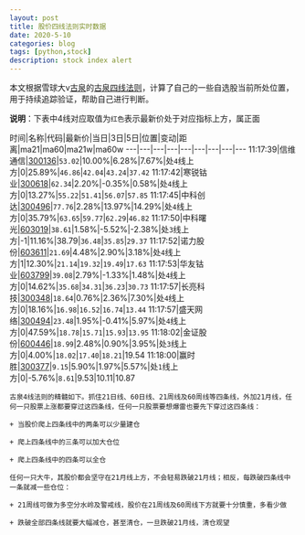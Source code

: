```yaml
---
layout: post
title: 股价四线法则实时数据
date: 2020-5-10
categories: blog
tags: [python,stock]
description: stock index alert
---
```



本文根据雪球大v[古泉](https://xueqiu.com/u/7148646888)的[古泉四线法则](https://xueqiu.com/7148646888/130498192)，计算了自己的一些自选股当前所处位置，用于持续追踪验证，帮助自己进行判断。

**说明**：下表中4线对应取值为`红色`表示最新价处于对应指标上方，属正面

时间|名称|代码|最新价|当日|3日|5日|位置|变动|距离|ma21|ma60|ma21w|ma60w
---|---|---|---|---|---|---|---|---
11:17:39|信维通信|[300136](https://xueqiu.com/S/SZ300136)|`53.02`|10.00%|6.28%|7.67%|处`4`线上方|0|25.89%|`46.86`|`42.04`|`43.24`|`37.42`
11:17:42|寒锐钴业|[300618](https://xueqiu.com/S/SZ300618)|`62.34`|2.20%|-0.35%|0.58%|处`4`线上方|0|13.27%|`55.22`|`51.41`|`56.07`|`57.85`
11:17:45|中科创达|[300496](https://xueqiu.com/S/SZ300496)|`77.76`|2.28%|13.97%|14.29%|处`4`线上方|0|35.79%|`63.65`|`59.77`|`62.29`|`46.82`
11:17:50|中科曙光|[603019](https://xueqiu.com/S/SH603019)|`38.61`|1.58%|-5.52%|-2.38%|处`3`线上方|-1|11.16%|38.79|`36.48`|`35.85`|`29.37`
11:17:52|诺力股份|[603611](https://xueqiu.com/S/SH603611)|`21.69`|4.48%|2.90%|3.18%|处`4`线上方|1|12.30%|`21.14`|`19.32`|`19.49`|`17.63`
11:17:53|华友钴业|[603799](https://xueqiu.com/S/SH603799)|`39.08`|2.79%|-1.33%|1.48%|处`4`线上方|0|14.62%|`35.68`|`34.31`|`36.23`|`30.73`
11:17:57|长亮科技|[300348](https://xueqiu.com/S/SZ300348)|`18.64`|0.76%|2.36%|7.30%|处`4`线上方|0|18.16%|`16.98`|`16.52`|`16.74`|`13.44`
11:17:57|盛天网络|[300494](https://xueqiu.com/S/SZ300494)|`23.48`|1.95%|-0.41%|5.97%|处`4`线上方|0|47.59%|`18.78`|`15.71`|`15.93`|`13.95`
11:18:02|金证股份|[600446](https://xueqiu.com/S/SH600446)|`18.99`|2.48%|0.90%|3.95%|处`3`线上方|0|4.00%|`18.02`|`17.40`|`18.21`|19.54
11:18:00|赢时胜|[300377](https://xueqiu.com/S/SZ300377)|`9.15`|5.90%|1.97%|5.57%|处`1`线上方|0|-5.76%|`8.61`|9.53|10.11|10.87

```
古泉4线法则的精髓如下。抓住21日线、60日线、21周线及60周线等四条线，外加21月线，任何一只股票上涨都要穿过这四条线，任何一只股票要想爆雷也要先下穿过这四条线：

+ 当股价爬上四条线中的两条可以少量建仓

+ 爬上四条线中的三条可以加大仓位

+ 爬上四条线中的四条可以全仓

任何一只大牛，其股价都会坚守在21月线上方，不会轻易跌破21月线；相反，每跌破四条线中一条就减一些仓位：

+ 21周线可做为多空分水岭及警戒线，股价在21周线及60周线下方就要十分慎重，多看少做

+ 跌破全部四条线就要大幅减仓，甚至清仓，一旦跌破21月线，清仓观望
```
